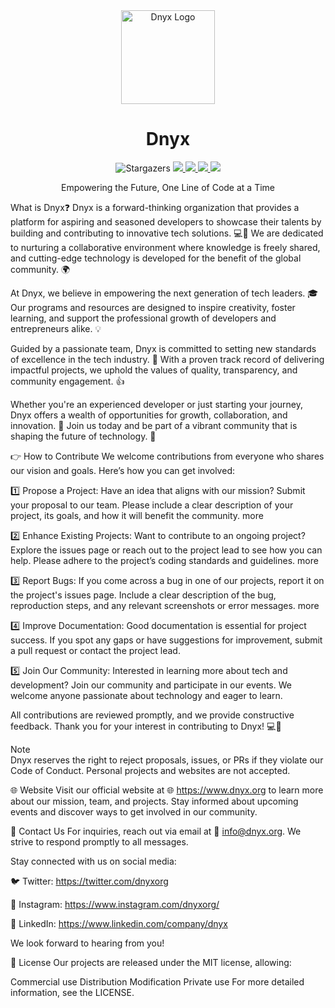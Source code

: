 <div align="center">
   <a href="https://www.dnyx.org"> <img src="https://www.dnyx.org/logo.png" width="150" alt="Dnyx Logo"/>
    </a>
    <br/>
    <p><h1>Dnyx</h1></p>
    <p align="center">
<img alt="Stargazers" src="https://img.shields.io/github/stars/dnyxorg?style=for-the-badge&logo=starship&color=C9CBFF&logoColor=D9E0EE&labelColor=302D41" />
<a href="https://www.linkedin.com/company/dnyx">
<img src="https://img.shields.io/badge/LinkedIn-0077B5?style=for-the-badge&logo=linkedin&logoColor=white" />
</a>
<a href="https://twitter.com/dnyxorg">
<img src="https://img.shields.io/badge/Twitter-1DA1F2?style=for-the-badge&logo=twitter&logoColor=white" />
</a>
<a href="https://discord.gg/dnyx">
<img src="https://img.shields.io/badge/Discord-7289DA?style=for-the-badge&logo=discord&logoColor=white" />
</a>
<a href="https://www.instagram.com/dnyxorg">
<img src="https://img.shields.io/badge/Instagram-E4405F?style=for-the-badge&logo=instagram&logoColor=white" />
</a>
</p>
    <p>Empowering the Future, One Line of Code at a Time</p>
</div>
What is Dnyx❓️
Dnyx is a forward-thinking organization that provides a platform for aspiring and seasoned developers to showcase their talents by building and contributing to innovative tech solutions. 💻🚀 We are dedicated to nurturing a collaborative environment where knowledge is freely shared, and cutting-edge technology is developed for the benefit of the global community. 🌍

At Dnyx, we believe in empowering the next generation of tech leaders. 🎓 Our programs and resources are designed to inspire creativity, foster learning, and support the professional growth of developers and entrepreneurs alike. 💡

Guided by a passionate team, Dnyx is committed to setting new standards of excellence in the tech industry. 💪 With a proven track record of delivering impactful projects, we uphold the values of quality, transparency, and community engagement. 👍

Whether you're an experienced developer or just starting your journey, Dnyx offers a wealth of opportunities for growth, collaboration, and innovation. 🌱 Join us today and be part of a vibrant community that is shaping the future of technology. 🤗

👉 How to Contribute
We welcome contributions from everyone who shares our vision and goals. Here’s how you can get involved:

1️⃣ Propose a Project: Have an idea that aligns with our mission? Submit your proposal to our team. Please include a clear description of your project, its goals, and how it will benefit the community. more

2️⃣ Enhance Existing Projects: Want to contribute to an ongoing project? Explore the issues page or reach out to the project lead to see how you can help. Please adhere to the project’s coding standards and guidelines. more

3️⃣ Report Bugs: If you come across a bug in one of our projects, report it on the project's issues page. Include a clear description of the bug, reproduction steps, and any relevant screenshots or error messages. more

4️⃣ Improve Documentation: Good documentation is essential for project success. If you spot any gaps or have suggestions for improvement, submit a pull request or contact the project lead.

5️⃣ Join Our Community: Interested in learning more about tech and development? Join our community and participate in our events. We welcome anyone passionate about technology and eager to learn.

All contributions are reviewed promptly, and we provide constructive feedback. Thank you for your interest in contributing to Dnyx! 💻🙌

Note <br>
Dnyx reserves the right to reject proposals, issues, or PRs if they violate our Code of Conduct. Personal projects and websites are not accepted.

🌐 Website
Visit our official website at 🌐 https://www.dnyx.org to learn more about our mission, team, and projects. Stay informed about upcoming events and discover ways to get involved in our community.

📧 Contact Us
For inquiries, reach out via email at 📩 info@dnyx.org. We strive to respond promptly to all messages.

Stay connected with us on social media:

🐦 Twitter: https://twitter.com/dnyxorg

📸 Instagram: https://www.instagram.com/dnyxorg/

📘 LinkedIn: https://www.linkedin.com/company/dnyx

We look forward to hearing from you!

📜 License
Our projects are released under the MIT license, allowing:

Commercial use
Distribution
Modification
Private use
For more detailed information, see the LICENSE.
